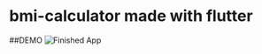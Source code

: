 # bmi-calculator made with flutter

##DEMO
![Finished App](https://github.com/londonappbrewery/Images/blob/master/bmi-calc-demo.gif)